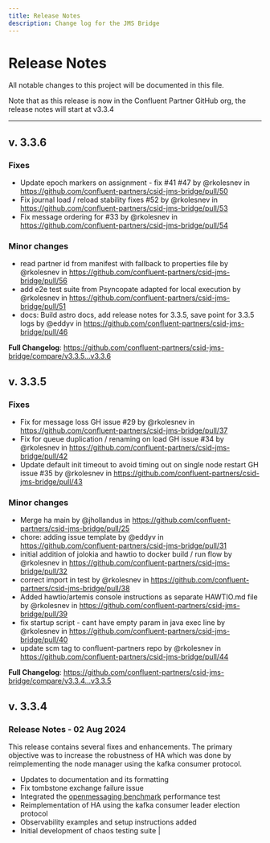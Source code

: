 ```yaml
---
title: Release Notes
description: Change log for the JMS Bridge
---
```


# Release Notes

All notable changes to this project will be documented in this file.

Note that as this release is now in the Confluent Partner GitHub org, the release notes will start at v3.3.4

---

## v. 3.3.6

### Fixes

* Update epoch markers on assignment - fix #41 #47 by @rkolesnev in https://github.com/confluent-partners/csid-jms-bridge/pull/50
* Fix journal load / reload stability fixes #52 by @rkolesnev in https://github.com/confluent-partners/csid-jms-bridge/pull/53
* Fix message ordering for #33 by @rkolesnev in https://github.com/confluent-partners/csid-jms-bridge/pull/54

### Minor changes
* read partner id from manifest with fallback to properties file by @rkolesnev in https://github.com/confluent-partners/csid-jms-bridge/pull/56
* add e2e test suite from Psyncopate adapted for local execution by @rkolesnev in https://github.com/confluent-partners/csid-jms-bridge/pull/51
* docs: Build astro docs, add release notes for 3.3.5, save point for 3.3.5 logs by @eddyv in https://github.com/confluent-partners/csid-jms-bridge/pull/46

**Full Changelog**: https://github.com/confluent-partners/csid-jms-bridge/compare/v3.3.5...v3.3.6

## v. 3.3.5

### Fixes

* Fix for message loss GH issue #29 by @rkolesnev in https://github.com/confluent-partners/csid-jms-bridge/pull/37
* Fix for queue duplication / renaming on load GH issue #34 by @rkolesnev
  in https://github.com/confluent-partners/csid-jms-bridge/pull/42
* Update default init timeout to avoid timing out on single node restart GH issue #35 by @rkolesnev
  in https://github.com/confluent-partners/csid-jms-bridge/pull/43

### Minor changes

* Merge ha main by @jhollandus in https://github.com/confluent-partners/csid-jms-bridge/pull/25
* chore: adding issue template by @eddyv in https://github.com/confluent-partners/csid-jms-bridge/pull/31
* initial addition of jolokia and hawtio to docker build / run flow by @rkolesnev
  in https://github.com/confluent-partners/csid-jms-bridge/pull/32
* correct import in test by @rkolesnev in https://github.com/confluent-partners/csid-jms-bridge/pull/38
* Added hawtio/artemis console instructions as separate HAWTIO.md file by @rkolesnev
  in https://github.com/confluent-partners/csid-jms-bridge/pull/39
* fix startup script - cant have empty param in java exec line by @rkolesnev
  in https://github.com/confluent-partners/csid-jms-bridge/pull/40
* update scm tag to confluent-partners repo by @rkolesnev
  in https://github.com/confluent-partners/csid-jms-bridge/pull/44

**Full Changelog**: https://github.com/confluent-partners/csid-jms-bridge/compare/v3.3.4...v3.3.5

## v. 3.3.4

### Release Notes - 02 Aug 2024

This release contains several fixes and enhancements. The primary objective was to increase the robustness of HA which
was done by reimplementing the node manager using the kafka consumer protocol.

* Updates to documentation and its formatting
* Fix tombstone exchange failure issue
* Integrated the [openmessaging benchmark](https://github.com/openmessaging/benchmark) performance test
* Reimplementation of HA using the kafka consumer leader election protocol
* Observability examples and setup instructions added
* Initial development of chaos testing suite
  |
